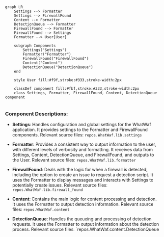 ```mermaid
graph LR
    Settings --> Formatter
    Settings --> FirewallFound
    Content --> Formatter
    DetectionQueue --> Formatter
    FirewallFound --> Formatter
    FirewallFound --> Settings
    Formatter --> User[User]

    subgraph Components
        Settings("Settings")
        Formatter("Formatter")
        FirewallFound("FirewallFound")
        Content("Content")
        DetectionQueue("DetectionQueue")
    end

    style User fill:#f9f,stroke:#333,stroke-width:2px

    classDef component fill:#fbf,stroke:#333,stroke-width:2px
    class Settings, Formatter, FirewallFound, Content, DetectionQueue component


```

### Component Descriptions:

*   **Settings**: Handles configuration and global settings for the WhatWaf application. It provides settings to the Formatter and FirewallFound components. Relevant source files: `repos.WhatWaf.lib.settings`

*   **Formatter**: Provides a consistent way to output information to the user, with different levels of verbosity and formatting. It receives data from Settings, Content, DetectionQueue, and FirewallFound, and outputs to the User. Relevant source files: `repos.WhatWaf.lib.formatter`

*   **FirewallFound**: Deals with the logic for when a firewall is detected, including the option to create an issue to request a detection script. It uses the Formatter to display messages and interacts with Settings to potentially create issues. Relevant source files: `repos.WhatWaf.lib.firewall_found`

*   **Content**: Contains the main logic for content processing and detection. It uses the Formatter to output detection information. Relevant source files: `repos.WhatWaf.content`

*   **DetectionQueue**: Handles the queueing and processing of detection requests. It uses the Formatter to output information about the detection process. Relevant source files: `repos.WhatWaf.content.DetectionQueue
